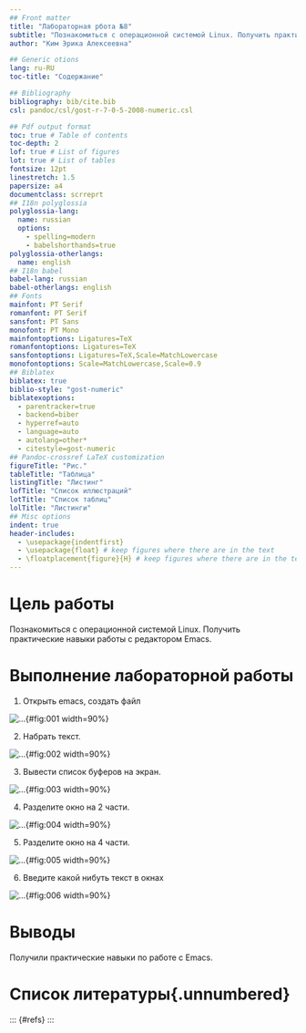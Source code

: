 ```yaml
---
## Front matter
title: "Лабораторная рбота №8"
subtitle: "Познакомиться с операционной системой Linux. Получить практические навыки работы с редактором Emacs."
author: "Ким Эрика Алексеевна"

## Generic otions
lang: ru-RU
toc-title: "Содержание"

## Bibliography
bibliography: bib/cite.bib
csl: pandoc/csl/gost-r-7-0-5-2008-numeric.csl

## Pdf output format
toc: true # Table of contents
toc-depth: 2
lof: true # List of figures
lot: true # List of tables
fontsize: 12pt
linestretch: 1.5
papersize: a4
documentclass: scrreprt
## I18n polyglossia
polyglossia-lang:
  name: russian
  options:
	- spelling=modern
	- babelshorthands=true
polyglossia-otherlangs:
  name: english
## I18n babel
babel-lang: russian
babel-otherlangs: english
## Fonts
mainfont: PT Serif
romanfont: PT Serif
sansfont: PT Sans
monofont: PT Mono
mainfontoptions: Ligatures=TeX
romanfontoptions: Ligatures=TeX
sansfontoptions: Ligatures=TeX,Scale=MatchLowercase
monofontoptions: Scale=MatchLowercase,Scale=0.9
## Biblatex
biblatex: true
biblio-style: "gost-numeric"
biblatexoptions:
  - parentracker=true
  - backend=biber
  - hyperref=auto
  - language=auto
  - autolang=other*
  - citestyle=gost-numeric
## Pandoc-crossref LaTeX customization
figureTitle: "Рис."
tableTitle: "Таблица"
listingTitle: "Листинг"
lofTitle: "Список иллюстраций"
lotTitle: "Список таблиц"
lolTitle: "Листинги"
## Misc options
indent: true
header-includes:
  - \usepackage{indentfirst}
  - \usepackage{float} # keep figures where there are in the text
  - \floatplacement{figure}{H} # keep figures where there are in the text
---
```


# Цель работы


Познакомиться с операционной системой Linux. Получить практические навыки работы с редактором Emacs.


# Выполнение лабораторной работы


1. Открыть emacs, создать файл

![...](image/1.png){#fig:001 width=90%}

2. Набрать текст.
 
![...](image/2.png){#fig:002 width=90%}

3. Вывести список буферов на экран.
 
![...](image/3.png){#fig:003 width=90%}

4. Разделите окно на 2 части.
  
![...](image/4.png){#fig:004 width=90%} 

5. Разделите окно на 4 части.

![...](image/5.png){#fig:005 width=90%}

6.  Введите какой нибуть текст в окнах
  
![...](image/6.png){#fig:006 width=90%}

# Выводы

Получили практические навыки по работе с Emacs.

# Список литературы{.unnumbered}

::: {#refs}
:::
